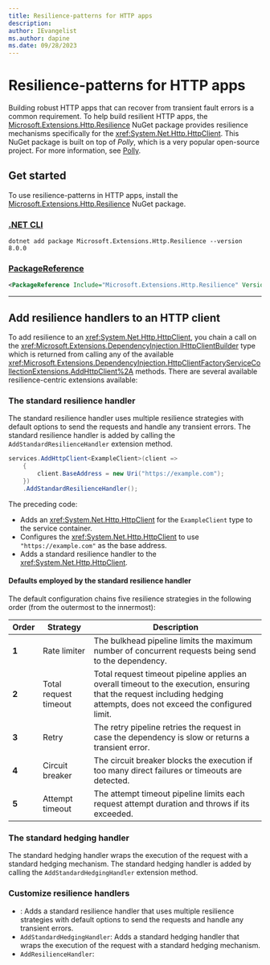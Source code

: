 ```yaml
---
title: Resilience-patterns for HTTP apps
description: 
author: IEvangelist
ms.author: dapine
ms.date: 09/28/2023
---
```


# Resilience-patterns for HTTP apps

Building robust HTTP apps that can recover from transient fault errors is a common requirement. To help build resilient HTTP apps, the [Microsoft.Extensions.Http.Resilience](https://www.nuget.org/packages/Microsoft.Extensions.Http.Resilience) NuGet package provides resilience mechanisms specifically for the <xref:System.Net.Http.HttpClient>. This NuGet package is built on top of _Polly_, which is a very popular open-source project. For more information, see [Polly](https://github.com/App-vNext/Polly).

## Get started

To use resilience-patterns in HTTP apps, install the [Microsoft.Extensions.Http.Resilience](https://www.nuget.org/packages/Microsoft.Extensions.Http.Resilience) NuGet package.

### [.NET CLI](#tab/dotnet-cli)

```dotnetcli
dotnet add package Microsoft.Extensions.Http.Resilience --version 8.0.0
```

### [PackageReference](#tab/package-reference)

```xml
<PackageReference Include="Microsoft.Extensions.Http.Resilience" Version="8.0.0" />
```

---

## Add resilience handlers to an HTTP client

To add resilience to an <xref:System.Net.Http.HttpClient>, you chain a call on the <xref:Microsoft.Extensions.DependencyInjection.IHttpClientBuilder> type which is returned from calling any of the available <xref:Microsoft.Extensions.DependencyInjection.HttpClientFactoryServiceCollectionExtensions.AddHttpClient%2A> methods. There are several available resilience-centric extensions available:

### The standard resilience handler

The standard resilience handler uses multiple resilience strategies with default options to send the requests and handle any transient errors. The standard resilience handler is added by calling the `AddStandardResilienceHandler` extension method.

```csharp
services.AddHttpClient<ExampleClient>(client =>
    {
        client.BaseAddress = new Uri("https://example.com");
    })
    .AddStandardResilienceHandler();
```

The preceding code:

- Adds an <xref:System.Net.Http.HttpClient> for the `ExampleClient` type to the service container.
- Configures the <xref:System.Net.Http.HttpClient> to use `"https://example.com"` as the base address.
- Adds a standard resilience handler to the <xref:System.Net.Http.HttpClient>.

#### Defaults employed by the standard resilience handler

The default configuration chains five resilience strategies in the following order (from the outermost to the innermost):

| Order | Strategy | Description |
|--|--|--|
| **1** | Rate limiter | The bulkhead pipeline limits the maximum number of concurrent requests being send to the dependency. |
| **2** | Total request timeout | Total request timeout pipeline applies an overall timeout to the execution, ensuring that the request including hedging attempts, does not exceed the configured limit. |
| **3** | Retry | The retry pipeline retries the request in case the dependency is slow or returns a transient error. |
| **4** | Circuit breaker | The circuit breaker blocks the execution if too many direct failures or timeouts are detected. |
| **5** | Attempt timeout | The attempt timeout pipeline limits each request attempt duration and throws if its exceeded. |

### The standard hedging handler

The standard hedging handler wraps the execution of the request with a standard hedging mechanism. The standard hedging handler is added by calling the `AddStandardHedgingHandler` extension method.

### Customize resilience handlers

- : Adds a standard resilience handler that uses multiple resilience strategies with default options to send the requests and handle any transient errors.
- `AddStandardHedgingHandler`: Adds a standard hedging handler that wraps the execution of the request with a standard hedging mechanism.
- `AddResilienceHandler`:
